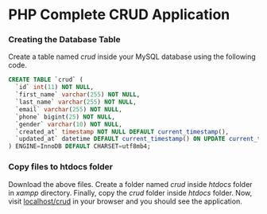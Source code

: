 # PHP Complete CRUD Application

### ****Creating the Database Table****

Create a table named *crud* inside your MySQL database using the following code.

```sql
CREATE TABLE `crud` (
  `id` int(11) NOT NULL,
  `first_name` varchar(255) NOT NULL,
  `last_name` varchar(255) NOT NULL,
  `email` varchar(255) NOT NULL,
  `phone` bigint(25) NOT NULL,
  `gender` varchar(10) NOT NULL,
  `created_at` timestamp NOT NULL DEFAULT current_timestamp(),
  `updated_at` datetime DEFAULT current_timestamp() ON UPDATE current_timestamp()
) ENGINE=InnoDB DEFAULT CHARSET=utf8mb4;

```

### ****Copy files to htdocs folder****

Download the above files. Create a folder named *crud* inside *htdocs* folder in *xampp* directory. Finally, copy the *crud* folder inside *htdocs* folder. Now, visit [localhost/crud](http://localhost/crud) in your browser and you should see the application.
